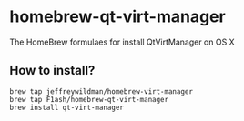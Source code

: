 # homebrew-qt-virt-manager
The HomeBrew formulaes for install QtVirtManager on OS X

## How to install?

    brew tap jeffreywildman/homebrew-virt-manager
    brew tap F1ash/homebrew-qt-virt-manager
    brew install qt-virt-manager
